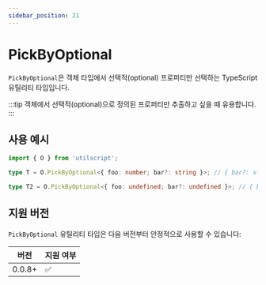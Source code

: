 ```yaml
---
sidebar_position: 21
---
```


# PickByOptional

`PickByOptional`은 객체 타입에서 선택적(optional) 프로퍼티만 선택하는 TypeScript 유틸리티 타입입니다.

:::tip
객체에서 선택적(optional)으로 정의된 프로퍼티만 추출하고 싶을 때 유용합니다.
:::

## 사용 예시

```ts
import { O } from 'utilscript';

type T = O.PickByOptional<{ foo: number; bar?: string }>; // { bar?: string }

type T2 = O.PickByOptional<{ foo: undefined; bar?: undefined }>; // { bar?: undefined }
```

## 지원 버전

`PickByOptional` 유틸리티 타입은 다음 버전부터 안정적으로 사용할 수 있습니다:

| 버전   | 지원 여부 |
| ------ | --------- |
| 0.0.8+ | ✅        |
